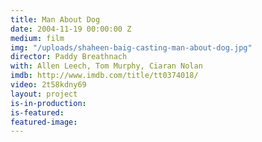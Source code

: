 ```yaml
---
title: Man About Dog
date: 2004-11-19 00:00:00 Z
medium: film
img: "/uploads/shaheen-baig-casting-man-about-dog.jpg"
director: Paddy Breathnach
with: Allen Leech, Tom Murphy, Ciaran Nolan
imdb: http://www.imdb.com/title/tt0374018/
video: 2t58kdny69
layout: project
is-in-production:
is-featured:
featured-image: 
---
```


